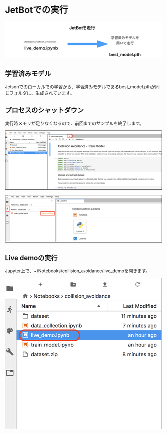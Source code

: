 # JetBotでの実行

![](./img/demo001.png)

## 学習済みモデル

Jetsonでのローカルでの学習から、学習済みモデルであるbest_model.pthが同じフォルダに、生成されています。

## プロセスのシャットダウン

実行時メモリが足りなくなるので、前回までのサンプルを終了します。

![](./img/kill006.png)

![](./img/kill007.png)


## Live demoの実行

Jupyter上で、~/Notebooks/collision_avoidance/live_demoを開きます。

![](./img/run001.png)

